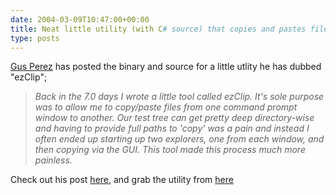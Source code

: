 ```yaml
---
date: 2004-03-09T10:47:00+00:00
title: Neat little utility (with C# source) that copies and pastes files from the command line
type: posts
---
```

[Gus Perez](http://blogs.msdn.com/gusperez/) has posted the binary and source for a little utlity he has dubbed "ezClip";

> _Back in the 7.0 days I wrote a little tool called ezClip. It's sole purpose was to allow me to copy/paste files from one command prompt window to another. Our test tree can get pretty deep directory-wise and having to provide full paths to 'copy' was a pain and instead I often ended up starting up two explorers, one from each window, and then copying via the GUI. This tool made this process much more painless._

Check out his post [here](http://blogs.msdn.com/gusperez/archive/2004/03/08/86383.aspx), and grab the utility from [here](http://blogs.msdn.com/gusperez/articles/86378.aspx)
